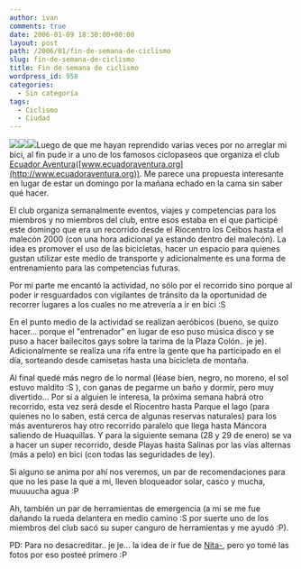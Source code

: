 ```yaml
---
author: ivan
comments: true
date: 2006-01-09 18:30:00+00:00
layout: post
path: /2006/01/fin-de-semana-de-ciclismo
slug: fin-de-semana-de-ciclismo
title: Fin de semana de ciclismo
wordpress_id: 958
categories:
  - Sin categoría
tags:
  - Ciclismo
  - Ciudad
---
```


[![](http://photos1.blogger.com/blogger/5311/455/200/Imagen026.jpg)](http://photos1.blogger.com/blogger/5311/455/1600/Imagen026.jpg)[![](http://photos1.blogger.com/blogger/5311/455/200/Imagen027.jpg)](http://photos1.blogger.com/blogger/5311/455/1600/Imagen027.jpg)[![](http://photos1.blogger.com/blogger/5311/455/200/Imagen025.jpg)](http://photos1.blogger.com/blogger/5311/455/1600/Imagen025.jpg)Luego de que me hayan reprendido varias veces por no arreglar mi bici, al fin pude ir a uno de los famosos ciclopaseos que organiza el club [Ecuador Aventura](http://www.ecuadoraventura.org)([www.ecuadoraventura.org](http://www.ecuadoraventura.org)). Me parece una propuesta interesante en lugar de estar un domingo por la mañana echado en la cama sin saber qué hacer.

El club organiza semanalmente eventos, viajes y competencias para los miembros y no miembros del club, entre esos estaba en el que participé este domingo que era un recorrido desde el Riocentro los Ceibos hasta el malecón 2000 (con una hora adicional ya estando dentro del malecón). La idea es promover el uso de las bicicletas, hacer un espacio para quienes gustan utilizar este medio de transporte y adicionalmente es una forma de entrenamiento para las competencias futuras.

Por mi parte me encantó la actividad, no sólo por el recorrido sino porque al poder ir resguardados con vigilantes de tránsito da la oportunidad de recorrer lugares a los cuales no me atrevería a ir en bici :S

En el punto medio de la actividad se realizan aeróbicos (bueno, se quizo hacer... porque el "entrenador" en lugar de eso puso música disco y se puso a hacer bailecitos gays sobre la tarima de la Plaza Colón.. je je). Adicionalmente se realiza una rifa entre la gente que ha participado en el día, sorteando desde camisetas hasta una bicicleta de montaña.

Al final quedé más negro de lo normal (léase bien, negro, no moreno, el sol estuvo maldito :S ), con ganas de pegarme un baño y dormir, pero muy divertido... Por si a alguien le interesa, la próxima semana habrá otro recorrido, esta vez será desde el Riocentro hasta Parque el lago (para quienes no lo saben, está cerca de algunas reservas naturales) para los más aventureros hay otro recorrido paralelo que llega hasta Máncora saliendo de Huaquillas. Y para la siguiente semana (28 y 29 de enero) se va a hacer un super recorrido, desde Playas hasta Salinas por las vías alternas (más a pelo) en bici (con todas las seguridades de ley).

Si alguno se anima por ahí nos veremos, un par de recomendaciones para que no les pase la que a mi, lleven bloqueador solar, casco y mucha, muuuucha agua :P

Ah, también un par de herramientas de emergencia (a mi se me fue dañando la rueda delantera en medio camino :S por suerte uno de los miembros del club sacó su super canguro de herramientas y me ayudó :P).

PD: Para no desacreditar.. je je... la idea de ir fue de [Nita-](http://nitadp.blogspot.com/), pero yo tomé las fotos por eso posteé primero :P
